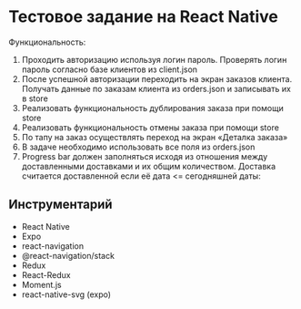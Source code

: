 # Тестовое задание на React Native
Функциональность:
1)	Проходить авторизацию используя логин пароль. Проверять логин пароль согласно базе клиентов из client.json
2)	После успешной авторизации переходить на экран заказов клиента. Получать данные по заказам клиента из orders.json и записывать их в store
3)	Реализовать функциональность дублирования заказа при помощи store
4)	Реализовать функциональность отмены заказа при помощи store
5)	По тапу на заказ осуществлять переход на экран «Деталка заказа»
6)	В задаче необходимо использовать все поля из orders.json
7)	Progress bar должен заполняться исходя из отношения между доставленными доставками и их общим количеством. Доставка считается доставленной если её дата <= сегодняшней даты:


## Инструментарий
- React Native
- Expo
- react-navigation
- @react-navigation/stack
- Redux
- React-Redux
- Moment.js
- react-native-svg (expo)